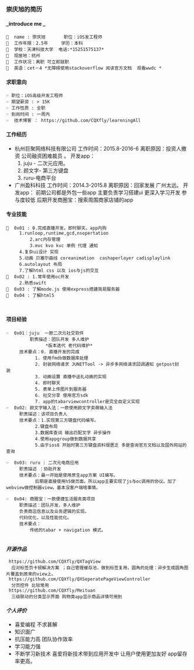 ### 崇庆旭的简历

#### _introduce me _
```
👊  name : 崇庆旭       职位：iOS发工程师
👊  工作年限：2.5年     学历：本科
👊  学校：天津科技大学  电话:*15251575137* 
👊  现居地：杭州
👊  工作状况：离职 可立即就职
👊  英语：cet－4 *无障碍使用stackoverflow 阅读官方文档  观看wwdc *
```
#### 求职意向

```
☞ 职位：iOS高级开发工程师
☞ 期望薪资 : > 15K
☞ 工作性质 : 全职
☞ 到岗时间 : 一周内
☞  技术博客 ： https://github.com/CQXfly/learnningAll

```
#### 工作经历
* 杭州巨聚网络科技有限公司 工作时间：2015.8-2016-6 离职原因：投资人撤资 公司融资困难裁员 。 开发app：
  1.  juju - 二次元应用。
  2.  颜文字- 第三方键盘
  3.  ruru-电商平台
* 广州盈科科技 工作时间：2014.3-2015.8 离职原因：回家发展 广州太远。 
  开发app：
  前期公司都是外包一些app 主要负责学习搭建ui 更深入学习开发 参与度较低
  后期开发商圈宝：搜索周围商家店铺的app

#### 专业技能
```
🐲  0x01 : 0.完成直播开发。即时聊天。app内购
	 1.runloop,runtime,gcd,nsopertation
         2.arc内存管理
         3.mvc kvo kvc 单例 代理 通知 
	 4.复杂ui设计 实现
	 5.动画 贝塞尔曲线 coreanimation  cashaperlayer cadisplaylink
	 6.autolayout 布局 
	 7.了解html css 以及 ios与js的交互
🐲  0x02 : 1.常年使用oc开发
  	 2.熟悉swift
🐲  0x03 : 了解mode.js 使用express搭建简易服务器 
🐲  0x04 : 了解html5

	 
```
#### 项目经验
```
☞  0x01：juju  一款二次元社交软件
         职责描述：团队开发 多人维护
	    	   *版本迭代 老代码维护*
	 技术要点：0. 直播开发的完成
		   1. 使用fmdb做数据库处理
		   2. 封装网络请求 JUNETTool -> 异步多网络请求回调通知 getpost封						装
		   3. 动画设置 直播中送礼动画的实现
		   4. 即时聊天
		   5. 表单上传图片到服务器
		   6. 社交分享 使用官方sdk
		   7. app的tabarviewcontroller是完全自定义实现 
☞  0x02: 颜文字输入法：一款使用颜文字卖萌输入法
	 职责描述：该项目负责人
	 技术要点：1.实现第三方键盘代码编写。
		   2.键盘布局 
		   3.数据库查词 输出匹配文字 异步操作
		   4.使用appgroup做到数据共享
		   5.由于ios8 开始时第三方键盘资料很匮乏 多是查询官方文档以及国外网站的查询

☞  0x03: ruru : 二次元电商应用
	 职责描述 ：协助开发
	 技术要点：最一开始是使用原生app方案 UI编写。
		   后期是直接使用h5做页面。所以app主要实现了js与oc调用的协议。加了webview做控制器view。基本没客户端啥事情。

☞  0x04: 商圈宝：一款便捷生活服务类项目
	 职责描述：团队开发，多人维护
	 负责商店信息以及业务逻辑的实现。
	 代码优化，以及性能优化。
	 技术要点：
		 传统的tabar + navigation 模式。
		
```
#### *开源作品*
```
 https://github.com/CQXfly/QXTagView 
  应对标签页卡顿解决方案 ；自己管理缓存池，做到标签复用，圆角的处理：异步生成圆角图片覆盖到原来的view上。
 https://github.com/CQXfly/QXSeperatePageViewController
  分页控件 比较常用 
 https://github.com/CQXfly/Meituan
  三级联动的分类显示界面 购物类app显示商品详情可用到
```
#### _个人评价_
* 喜爱编程 不求甚解
* 知识面广
* 抗压能力高  团队协作效率
* 学习能力强
* 不断学习新技术 喜爱将新技术带到应用开发中 让用户使用更加友好 app留存率更高。

